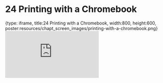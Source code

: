 # 24 Printing with a Chromebook
 
{type: iframe, title:24 Printing with a Chromebook, width:800, height:600, poster:resources/chapt_screen_images/printing-with-a-chromebook.png}
![](https://datatrail-jhu.github.io/DataTrail/no_toc/printing-with-a-chromebook.html)
 

 
